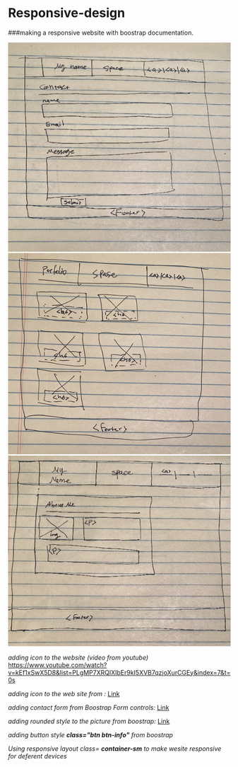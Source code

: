 # Responsive-design


###making a responsive website with boostrap documentation.

![Contact page sketch](Assets/images/Markdown-pic/contact.jpg)
![portfolio page sketch](Assets/images/Markdown-pic/portfolio.jpg)
![index file sketch](Assets/images/Markdown-pic/Index.jpg)



*adding icon to the website (video from youtube)*     https://www.youtube.com/watch?v=kEf1xSwX5D8&list=PLgMP7XRQlXIbEr9kI5XVB7qzjoXurCGEy&index=7&t=0s  

*adding icon to the web site from :* [ Link ](https://material.io/resources/icons/?icon=contact_mail&style=baseline) 

*adding contact form from Boostrap Form controls:* [ Link ](https://getbootstrap.com/docs/4.4/components/forms/#form-controls)  

*adding rounded style to the picture from boostrap:* [ Link ](https://getbootstrap.com/docs/4.4/utilities/borders/)  

*adding button style **class="btn btn-info"** from boostrap*   

*Using responsive layout class= **container-sm** to make wesite responsive for deferent devices*


